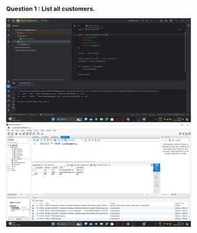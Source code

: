 ### **Question 1 : List all customers.**
![python_code_output.png](python_code_output.png)
![SqlQueryOutput.png](SqlQueryOutput.png)